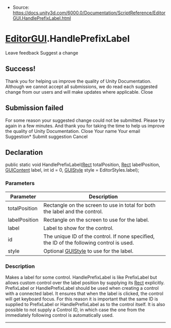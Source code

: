 * Source: https://docs.unity3d.com/6000.0/Documentation/ScriptReference/EditorGUI.HandlePrefixLabel.html

#  [EditorGUI](https://docs.unity3d.com/6000.0/Documentation/ScriptReference/EditorGUI.html).HandlePrefixLabel
Leave feedback
Suggest a change
## Success!
Thank you for helping us improve the quality of Unity Documentation. Although we cannot accept all submissions, we do read each suggested change from our users and will make updates where applicable.
Close
## Submission failed
For some reason your suggested change could not be submitted. Please <a>try again</a> in a few minutes. And thank you for taking the time to help us improve the quality of Unity Documentation.
Close
Your name Your email Suggestion* Submit suggestion
Cancel
## Declaration
public static void HandlePrefixLabel([Rect](https://docs.unity3d.com/6000.0/Documentation/ScriptReference/Rect.html) totalPosition, [Rect](https://docs.unity3d.com/6000.0/Documentation/ScriptReference/Rect.html) labelPosition, [GUIContent](https://docs.unity3d.com/6000.0/Documentation/ScriptReference/GUIContent.html) label, int id = 0, [GUIStyle](https://docs.unity3d.com/6000.0/Documentation/ScriptReference/GUIStyle.html) style = EditorStyles.label); 
### Parameters
Parameter | Description  
---|---  
totalPosition | Rectangle on the screen to use in total for both the label and the control.  
labelPosition | Rectangle on the screen to use for the label.  
label | Label to show for the control.  
id | The unique ID of the control. If none specified, the ID of the following control is used.  
style | Optional [GUIStyle](https://docs.unity3d.com/6000.0/Documentation/ScriptReference/GUIStyle.html) to use for the label.  
### Description
Makes a label for some control.
HandlePrefixLabel is like PrefixLabel but allows custom control over the label position by supplying its [Rect](https://docs.unity3d.com/6000.0/Documentation/ScriptReference/Rect.html) explicitly. PrefixLabel or HandlePrefixLabel should be used when creating a control with a connected label. It ensures that when the label is clicked, the control will get keyboard focus. For this reason it is important that the same ID is supplied to PrefixLabel or HandlePrefixLabel as to the control itself. It is also possible to not supply a Control ID, in which case the one from the immediately following control is automatically used.
* * *
